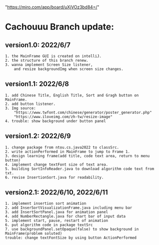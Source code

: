 
"https://miro.com/app/board/uXjVOz3bd84=/"

# Cachouuu Branch update:

## version1.0:      2022/6/7
    1. the MainFrame GUI is created on intelliJ.
    2. the structure of this branch renew.
    3. wanna implement Screen Size listener, 
        and resize backgroundImg when screen size changes.
    
## version1.1:      2022/6/8
    1. add Chinese Title, English Title, Sort and Gragh button on MainFrame.
    2. add button listener.
    3. Img source:
        "https://www.twfont.com/chinese/generator/poster_generator.php"
        "https://www.iloveimg.com/zh-tw/resize-image"  
    4. trouble: show background under button panel 

## version1.2:      2022/6/9
    1. change package from ntou.cs.java2022 to classSrc.
    2. write actionPerformed in MainFrame to jump to Frame 1.
    3. design learning frame(add title, code text area, return to menu button)
    4. implement change textFont size of text area.
    5. building SortInfoReader.java to download algorithm code text from txt.
    6. revise InsertionSort.java for readability.

## version2.1:      2022/6/10, 2022/6/11
    1. implement insertion sort animation
    2. add InserSortVisualizationFrame.java including menu bar
    3. add InsertSortPanel.java for animation panel
    4. add NumberRectangle.java for chart bar of input data
    5. implement start, pause, restart of animation
    6. put algorithm code in package textSrc
    7. use backgroundPanel.setOpaque(false) to show background in MainFrame(problem soluted)
    trouble: change textFontSize by using button ActionPerformed
        



